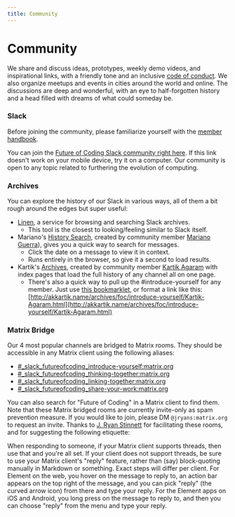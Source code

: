 ```yaml
---
title: Community
---
```


# Community

We share and discuss ideas, prototypes, weekly demo videos, and inspirational links, with a friendly tone and an inclusive [code of conduct](https://github.com/futureofcoding/code-of-conduct). We also organize meetups and events in cities around the world and online. The discussions are deep and wonderful, with an eye to half-forgotten history and a head filled with dreams of what could someday be.

### Slack

Before joining the community, please familiarize yourself with the [member handbook](/member-handbook).

You can join the [Future of Coding Slack community right here](https://join.slack.com/t/futureofcoding/shared_invite/zt-8vhwkhg2-rKZkVYJRKTwLbumJWVNaSw). If this link doesn't work on your mobile device, try it on a computer. Our community is open to any topic related to furthering the evolution of computing.

### Archives
You can explore the history of our Slack in various ways, all of them a bit rough around the edges but super useful:

* [Linen](https://linen.futureofcoding.org/c/thinking-together/1), a service for browsing and searching Slack archives.
    * This tool is the closest to looking/feeling similar to Slack itself.
* Mariano's [History Search](http://history.futureofcoding.org), created by community member [Mariano Guerra](https://marianoguerra.github.io)), gives you a quick way to search for messages.
    * Click the date on a message to view it in context.
    * Runs entirely in the browser, so give it a second to load results.
* Kartik's [Archives](http://akkartik.name/archives/foc/), created by community member [Kartik Agaram](http://akkartik.name) with index pages that load the full history of any channel all on one page.
    * There's also a quick way to pull up the #introduce-yourself for any member. Just use [this bookmarklet](http://akkartik.name/archives/foc/share-your-work/1650304069.425419.html), or format a link like this: [http://akkartik.name/archives/foc/introduce-yourself/Kartik-Agaram.html](http://akkartik.name/archives/foc/introduce-yourself/Kartik-Agaram.html)

### Matrix Bridge
Our 4 most popular channels are bridged to Matrix rooms. They should be accessible in any Matrix client using the following aliases:

* [#_slack_futureofcoding_introduce-yourself:matrix.org](https://matrix.to/#/#_slack_futureofcoding_introduce-yourself:matrix.org)
* [#_slack_futureofcoding_thinking-together:matrix.org](https://matrix.to/#/#_slack_futureofcoding_thinking-together:matrix.org)
* [#_slack_futureofcoding_linking-together:matrix.org](https://matrix.to/#/#_slack_futureofcoding_linking-together:matrix.org)
* [#_slack_futureofcoding_share-your-work:matrix.org](https://matrix.to/#/#_slack_futureofcoding_share-your-work:matrix.org)

You can also search for "Future of Coding" in a Matrix client to find them. Note that these Matrix bridged rooms are currently invite-only as spam prevention measure. If you would like to join, please DM `@jryans:matrix.org` to request an invite. Thanks to [J. Ryan Stinnett](https://twitter.com/jryans) for facilitating these rooms, and for suggesting the following etiquette:

When responding to someone, if your Matrix client supports threads, then use that and you're all set. If your client does not support threads, be sure to use your Matrix client's "reply" feature, rather than (say) block-quoting manually in Markdown or something. Exact steps will differ per client. For Element on the web, you hover on the message to reply to, an action bar appears on the top right of the message, and you can pick "reply" (the curved arrow icon) from there and type your reply. For the Element apps on iOS and Android, you long press on the message to reply to, and then you can choose "reply" from the menu and type your reply.

